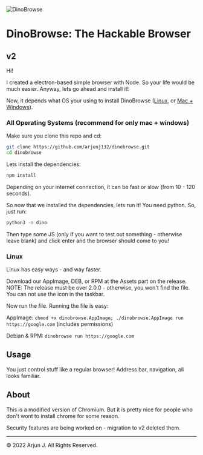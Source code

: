 ![DinoBrowse](https://i.ibb.co/W2vB7zF/Screenshot-2022-02-25-5-59-50-PM.png)

# DinoBrowse: The Hackable Browser

## v2

Hi!

I created a electron-based simple browser with Node. So your life would be much easier. Anyway, lets go ahead and install it!


Now, it depends what OS your using to install DinoBrowse ([Linux](#linux), or [Mac + Windows](#all-operating-systems-recommend-for-only-mac--windows)).

### All Operating Systems (recommend for only mac + windows)
Make sure you clone this repo and cd:

```bash
git clone https://github.com/arjunj132/dinobrowse.git
cd dinobrowse
```


Lets install the dependencies:

```bash
npm install
```

Depending on your internet connection, it can be fast or slow (from 10 - 120 seconds).

So now that we installed the dependencies, lets run it! You need python. So, just run:

```bash
python3 -m dino
```

Then type some JS (only if you want to test out something - otherwise leave blank) and click enter and the browser should come to you!

### Linux

Linux has easy ways - and way faster.

Download our AppImage, DEB, or RPM at the Assets part on the release. NOTE: The release must be over 2.0.0 - otherwise, you won't find the file. You can not use the icon in the taskbar.

Now run the file.
Running the file is easy:

AppImage: `chmod +x dinobrowse.AppImage; ./dinobrowse.AppImage run https://google.com` (includes permissions)

Debian & RPM: `dinobrowse run https://google.com`

## Usage

You just control stuff like a regular browser! Address bar, navigation, all looks familiar.

## About

This is a modified version of Chromium. But it is pretty nice for people who don't wont to install chrome for some reason.

Security features are being worked on - migration to v2 deleted them.

---

&copy; 2022 Arjun J. All Rights Reserved.
